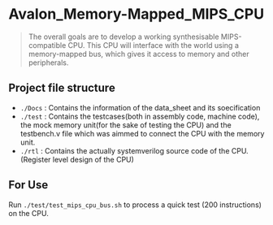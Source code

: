 # Avalon_Memory-Mapped_MIPS_CPU
>The overall goals are to develop a working synthesisable MIPS-compatible CPU. This CPU will interface with the world using a memory-mapped bus, which gives it access to memory and other peripherals.

## Project file structure

* `./Docs`  : Contains the information of the data_sheet and its soecification
* `./test`  : Contains the testcases(both in assembly code, machine code), the mock memory unit(for the sake of testing the CPU) and the testbench.v file               which was aimmed to connect the CPU with the memory unit.
* `./rtl`   : Contains the actually systemverilog source code of the CPU. (Register level design of the CPU)


## For Use
Run `./test/test_mips_cpu_bus.sh` to process a quick test (200 instructions) on the CPU.




